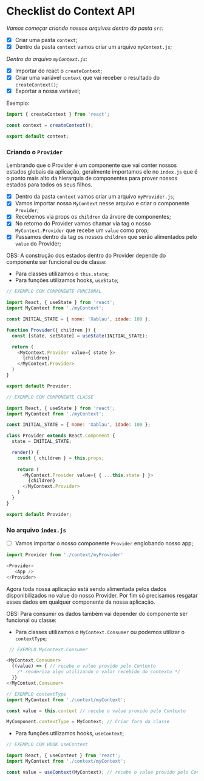 # Checklist do Context API

*Vamos começar criando nossos arquivos dentro da pasta `src`:*

- [x] Criar uma pasta `context`;
- [x] Dentro da pasta `context` vamos criar um arquivo `myContext.js`;

*Dentro do arquivo `myContext.js`:*

- [x] Importar do react o `createContext`;
- [x] Criar uma variável `context` que vai receber o resultado do `createContext()`;
- [x] Exportar a nossa variável;

Exemplo:

```js
import { createContext } from 'react';

const context = createContext();

export default context;
```

### Criando o `Provider`

Lembrando que o Provider é um componente que vai conter nossos estados globais da aplicação, geralmente importamos ele no `index.js` que é o ponto mais alto da hierarquia de componentes para prover nossos estados para todos os seus filhos.

- [x] Dentro da pasta `context` vamos criar um arquivo `myProvider.js`;
- [x] Vamos importar nosso `MyContext` nesse arquivo e criar o componente `Provider`;
- [x] Recebemos via props os `children` da árvore de componentes;
- [x] No retorno do Provider vamos chamar via tag o nosso `MyContext.Provider` que recebe um `value` como prop;
- [x] Passamos dentro da tag os nossos `children` que serão alimentados pelo `value` do Provider;

OBS: A construção dos estados dentro do Provider depende do componente ser funcional ou de classe:
 - Para classes utilizamos o `this.state`;
 - Para funções utilizamos hooks, `useState`;

```js
// EXEMPLO COM COMPONENTE FUNCIONAL

import React, { useState } from 'react';
import MyContext from './myContext';

const INITIAL_STATE = { nome: 'Xablau', idade: 100 };

function Provider({ children }) {
  const [state, setState] = useState(INITIAL_STATE);

  return (
    <MyContext.Provider value={ state }>
      {children}
    </MyContext.Provider>
  )
}

export default Provider;
```

```js
// EXEMPLO COM COMPONENTE CLASSE

import React, { useState } from 'react';
import MyContext from './myContext';

const INITIAL_STATE = { nome: 'Xablau', idade: 100 };

class Provider extends React.Component {
  state = INITIAL_STATE;

  render() {
    const { children } = this.props;
  
    return (
      <MyContext.Provider value={ { ...this.state } }>
        {children}
      </MyContext.Provider>
    )
  }
}

export default Provider;
```

### No arquivo `index.js`
- [ ] Vamos importar o nosso componente `Provider` englobando nosso app;

```js
import Provider from './context/myProvider'

<Provider>
   <App />
</Provider>
```

Agora toda nossa aplicação está sendo alimentada pelos dados disponibilizados no value do nosso Provider.
Por fim só precisamos resgatar esses dados em qualquer componente da nossa aplicação.

OBS: Para consumir os dados também vai depender do componente ser funcional ou classe:
 - Para classes utilizamos o `MyContext.Consumer` ou podemos utilizar o `contextType`;

```js
 // EXEMPLO MyContext.Consumer

<MyContext.Consumer>
  {(value) => { // recebe o value provido pelo Contexto
    /* renderiza algo utilizando o valor recebido do contexto */
  }}
</MyContext.Consumer>
```

```js
// EXEMPLO contextType
import MyContext from './context/myContext';

const value = this.context // recebe o value provido pelo Contexto

MyComponent.contextType = MyContext; // Criar fora da classe
```

 - Para funções utilizamos hooks, `useContext`;

```js
// EXEMPLO COM HOOK useContext

import React, { useContext } from 'react';
import MyContext from './context/myContext';

const value = useContext(MyContext); // recebe o value provido pelo Contexto
```